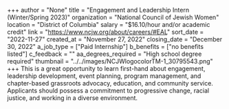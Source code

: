 +++
author = "None"
title = "Engagement and Leadership Intern (Winter/Spring 2023)"
organization = "National Council of Jewish Women"
location = "District of Columbia"
salary = "$16.10/hour and/or academic credit"
link = "https://www.ncjw.org/about/careers/#EAL"
sort_date = "2022-11-27"
created_at = "November 27, 2022"
closing_date = "December 30, 2022"
a_job_type = ["Paid Internship"]
b_benefits = ["no benefits listed"]
c_feedback = ""
aa_degrees_required = "High school degree required"
thumbnail = "../../images/NCJWlogocolorTM-1_30795543.png"
+++
This is a great opportunity to learn first-hand about engagement, leadership development, event planning, program management, and chapter-based grassroots advocacy, education, and community service. Applicants should possess a commitment to progressive change, racial justice, and working in a diverse environment.